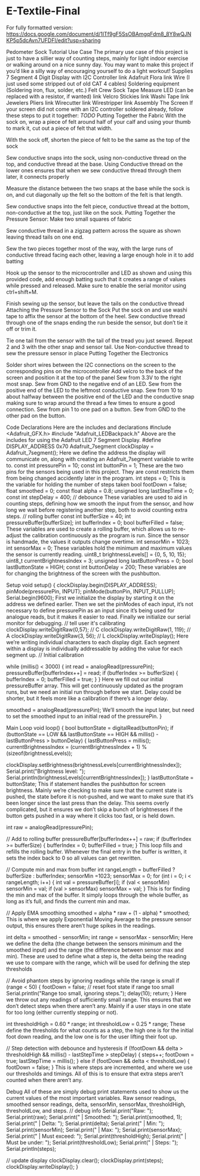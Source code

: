 # E-Textile-Final
For fully formatted version: https://docs.google.com/document/d/1ITf9gF5SsOBAmgqFdm8_8Y8wQJNKP5p5dcAvn7UFDFI/edit?usp=sharing

Pedometer Sock Tutorial
Use Case
The primary use case of this project is just to have a sillier way of counting steps, mainly for light indoor exercise or walking around on a nice sunny day. You may want to make this project if you’d like a silly way of encouraging yourself to do a light workout!
Supplies
7 Segment 4 Digit Display with I2C Controller link
Adafruit Flora link
Wire (I just used some stripped out of old CAT 4 cables)
Soldering equipment (Soldering iron, flux, solder, etc.)
Felt
Crew Sock
Tape Measure
LED (can be replaced with a resistor, if wanted) link
Velcro Stickies link
Washi Tape link
Jewelers Pliers link
Wirecutter link
Wirestripper link
Assembly
The Screen
If your screen did not come with an I2C controller soldered already, follow these steps to put it together:
*TODO*
Putting Together the Fabric
With the sock on, wrap a piece of felt around half of your calf and using your thumb to mark it, cut out a piece of felt that width.

With the sock off, shorten the piece of felt to be the same as the top of the sock

Sew conductive snaps into the sock, using non-conductive thread on the top, and conductive thread at the base. Using Conductive thread on the lower ones ensures that when we sew conductive thread through them later, it connects properly

Measure the distance between the two snaps at the base while the sock is on, and cut diagonally up the felt so the bottom of the felt is that length.

Sew conductive snaps into the felt piece, conductive thread at the bottom, non-conductive at the top, just like on the sock. 
Putting Together the Pressure Sensor:
Make two small squares of fabric

Sew conductive thread in a zigzag pattern across the square as shown leaving thread tails on one end.

Sew the two pieces together most of the way, with the large runs of conductive thread facing each other, leaving a large enough hole in it to add batting 

Hook up the sensor to the microcontroller and LED as shown and using this provided code, add enough batting such that it creates a range of values while pressed and released. Make sure to enable the serial monitor using ctrl+shift+M.


Finish sewing up the sensor, but leave the tails on the conductive thread
Attaching the Pressure Sensor to the Sock
Put the sock on and use washi tape to affix the sensor at the bottom of the heel. 
Sew conductive thread through one of the snaps ending the run beside the sensor, but don’t tie it off or trim it.

Tie one tail from the sensor with the tail of the tread you just sewed.
Repeat 2 and 3 with the other snap and sensor tail.
 Use Non-conductive thread to sew the pressure sensor in place
Putting Together the Electronics

Solder short wires between the I2C connections on the screen to the corresponding pins on the microcontroller
Add velcro to the back of the screen and position it at the top of the panel
Sew from 3.3V to the right most snap.
Sew from GND to the negative end of an LED.
Sew from the positive end of the LED to the leftmost conductive snap.
Sew from 10 to about halfway between the positive end of the LED and the conductive snap making sure to wrap around the thread a few times to ensure a good connection.
Sew from pin 1 to one pad on a button.
Sew from GND to the other pad on the button.


Code
Declarations
Here are the includes and declarations
#include <Adafruit_GFX.h>
#include "Adafruit_LEDBackpack.h"
Above are the includes for using the Adafruit LED 7 Segment Display.
#define DISPLAY_ADDRESS 0x70
Adafruit_7segment clockDisplay = Adafruit_7segment();
Here we define the address the display will communicate on, along with creating an Adafruit_7segment variable to write to.
const int pressurePin = 10;
const int buttonPin = 1;
These are the two pins for the sensors being used in this project. They are const restricts them from being changed accidently later in the program.
int steps = 0;
This is the variable for holding the number of steps taken
bool footDown = false;
float smoothed = 0;
const float alpha = 0.8;
unsigned long lastStepTime = 0;
const int stepDelay = 400; // debounce
These variables are used to aid in counting steps, defining how we smooth the input from the sensor, and how long we wait before registering another step, both to avoid counting extra steps.
// rolling buffer
const int bufferSize = 40;
int pressureBuffer[bufferSize];
int bufferIndex = 0;
bool bufferFilled = false;
These variables are used to create a rolling buffer, which allows us to re-adjust the calibration continuously as the program is run. Since the sensor is handmade, the values it outputs change overtime. 
int sensorMin = 1023;
int sensorMax = 0;
These variables hold the minimum and maximum values the sensor is currently reading.
uint8_t brightnessLevels[] = {0, 5, 10, 15};
uint8_t currentBrightnessIndex = 3;
unsigned long lastButtonPress = 0;
bool lastButtonState = HIGH;
const int buttonDelay = 200;
These variables are for changing the brightness of the screen with the pushbutton.




Setup
void setup() {
  clockDisplay.begin(DISPLAY_ADDRESS);
  pinMode(pressurePin, INPUT);
  pinMode(buttonPin, INPUT_PULLUP);
  Serial.begin(9600);
First we initialize the display by starting it on the address we defined earlier. Then we set the pinModes of each input, it’s not necessary to define pressurePin as an input since it’s being used for analogue reads, but it makes it easier to read. Finally we initialize our serial monitor for debugging.
  // tell user it's calibrating
  clockDisplay.writeDigitRaw(0,57); // C
  clockDisplay.writeDigitRaw(1, 119); // A
  clockDisplay.writeDigitRaw(3, 56); // L
  clockDisplay.writeDisplay();
Here we’re writing individual characters to each display digit. Each segment within a display is individually addressable by adding the value for each segment up. 
  // Initial calibration

  while (millis() < 3000) {
	int read = analogRead(pressurePin);
	pressureBuffer[bufferIndex++] = read;
	if (bufferIndex >= bufferSize) {
  	bufferIndex = 0;
  	bufferFilled = true;
	}
  }
Here we fill out our initial pressureBuffer array. This will get continuously updated as the program runs, but we need an initial run through before we start. Delay could be shorter, but it feels more like a calibration if there’s a longer delay. 

  smoothed = analogRead(pressurePin);
We’ll smooth the input later, but need to set the smoothed input to an initial read of the pressurePin. 
}

Main Loop
void loop() {
  bool buttonState = digitalRead(buttonPin);
  if (buttonState == LOW && lastButtonState == HIGH && millis() - lastButtonPress > buttonDelay) {
	lastButtonPress = millis();
	currentBrightnessIndex = (currentBrightnessIndex + 1) % (sizeof(brightnessLevels));

clockDisplay.setBrightness(brightnessLevels[currentBrightnessIndex]);
	Serial.print("Brightness level: ");
	Serial.println(brightnessLevels[currentBrightnessIndex]);
  }
  lastButtonState = buttonState;
This if statement handles the pushbutton for screen brightness. Mainly we’re checking to make sure that the current state is pushed, the state before it is not-pushed, and we want to make sure that it’s been longer since the last press than the delay. This seems overly complicated, but it ensures we don’t skip a bunch of brightnesses if the button gets pushed in a way where it clicks too fast, or is held down.

  int raw = analogRead(pressurePin);

  // Add to rolling buffer
  pressureBuffer[bufferIndex++] = raw;
  if (bufferIndex >= bufferSize) {
	bufferIndex = 0;
	bufferFilled = true;
  }
This loop fills and refills the rolling buffer. Whenever the final entry in the buffer is written, it sets the index back to 0 so all values can get rewritten.

  // Compute min and max from buffer
  int rangeLength = bufferFilled ? bufferSize : bufferIndex;
  sensorMin =1023;
  sensorMax = 0;
  for (int i = 0; i < rangeLength; i++) {
	int val = pressureBuffer[i];
	if (val < sensorMin) sensorMin = val;
	if (val > sensorMax) sensorMax = val;
  }
This is for finding the min and max of the buffer. It simply loops through the whole buffer, as long as it’s full, and finds the current min and max.

  // Apply EMA smoothing
  smoothed = alpha * raw + (1 - alpha) * smoothed;
This is where we apply Exponential Moving Average to the pressure sensor output, this ensures there aren’t huge spikes in the readings. 

  int delta = smoothed - sensorMin;
  int range = sensorMax - sensorMin;
Here we define the delta (the change between the sensors minimum and the smoothed input) and the range (the difference between sensor max and min). These are used to define what a step is, the delta being the reading we use to compare with the range, which will be used for defining the step thresholds

  // Avoid phantom steps by ignoring readings while the range is small
  if (range < 50) {
	footDown = false;  // reset foot state if range too small
	Serial.println("Range too small, ignoring steps.");
	delay(10);
	return;
  }
Here we throw out any readings of sufficiently small range. This ensures that we don’t detect steps when there aren’t any. Mainly if a user stays in one state for too long (either currently stepping or not).

  int thresholdHigh = 0.60 * range;
  int thresholdLow  = 0.25 * range;
These define the thresholds for what counts as a step, the high one is for the initial foot down reading, and the low one is for the user lifting their foot up.

  // Step detection with debounce and hysteresis
  if (!footDown && delta > thresholdHigh && millis() - lastStepTime > stepDelay) {
	steps++;
	footDown = true;
	lastStepTime = millis();
  } else if (footDown && delta < thresholdLow) {
	footDown = false;
  }
This is where steps are incremented, and where we use our thresholds and timings. All of this is to ensure that extra steps aren’t counted when there aren’t any.


Debug
All of these are simply debug print statements used to show us the current values of the most important variables. Raw sensor readings, smoothed sensor readings, delta, sensorMin, sensorMax, thresholdHigh, thresholdLow, and steps.
  // debug info
  Serial.print("Raw: ");
  Serial.print(raw);
  Serial.print(" | Smoothed: ");
  Serial.print(smoothed, 1);
  Serial.print(" | Delta: ");
  Serial.print(delta);
  Serial.print(" | Min: ");
  Serial.print(sensorMin);
  Serial.print(" | Max: ");
  Serial.print(sensorMax);
  Serial.print(" | Must exceed: ");
  Serial.print(thresholdHigh);
  Serial.print(" | Must be under: ");
  Serial.print(thresholdLow);
  Serial.print(" | Steps: ");
  Serial.println(steps);

  // update display
  clockDisplay.clear();
  clockDisplay.print(steps);
  clockDisplay.writeDisplay();
}




